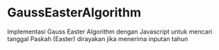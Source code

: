 # GaussEasterAlgorithm
Implementasi Gauss Easter Algorithm dengan Javascript untuk mencari tanggal Paskah (Easter) dirayakan jika menerima inputan tahun
